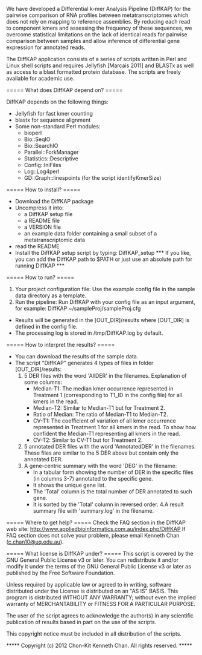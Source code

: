 We have developed a Differential k-mer Analysis Pipeline (DiffKAP) for the pairwise comparison 
of RNA profiles between metatranscriptomes which does not rely on mapping to reference assemblies. 
By reducing each read to component kmers and assessing the frequency of these sequences, 
we overcome statistical limitations on the lack of identical reads for pairwise comparison 
between samples and allow inference of differential gene expression for annotated reads.

The DiffKAP application consists of a series of scripts written in Perl and Linux shell scripts 
and requires Jellyfish [Marcais 2011] and BLASTx as well as access to a blast formatted protein database. 
The scripts are freely available for academic use.


===== What does DiffKAP depend on? =====

DiffKAP depends on the following things:
- Jellyfish for fast kmer counting
- blastx for sequence alignment
- Some non-standard Perl modules:
	* bioperl
	* Bio::SeqIO
	* Bio::SearchIO
	* Parallel::ForkManager
	* Statistics::Descriptive
	* Config::IniFiles
	* Log::Log4perl
	* GD::Graph::linespoints (for the script identifyKmerSize)


===== How to install? ===== 

- Download the DiffKAP package
- Uncompress it into:
	* a DiffKAP setup file
	* a README file
	* a VERSION file
	* an example data folder containing a small subset of a metatranscriptomic data
- read the README
- Install the DiffKAP setup script by typing: DiffKAP_setup
*** If you like, you can add the DiffKAP path to $PATH or just use an absolute path for running DiffKAP ***


===== How to run? ===== 

1. Your project configuration file: Use the example config file in the sample data directory as a template.
2. Run the pipeline: Run DiffKAP with your config file as an input argument, for example: DiffKAP ~/sampleProj/sampleProj.cfg
* Results will be generated in the [OUT_DIR]/results where [OUT_DIR] is defined in the config file.
* The processing log is stored in /tmp/DiffKAP.log by default.


===== How to interpret the results? ===== 

- You can download the results of the sample data.
- The script "DiffKAP" generates 4 types of files in folder [OUT_DIR]/results:
	1. 5 DER files with the word 'AllDER' in the filenames. Explanation of some columns:
		* Median-T1: The median kmer occurrence represented in Treatment 1 (corresponding to T1_ID in the config file) for all kmers in the read.
		* Median-T2: Similar to Median-T1 but for Treatment 2.
		* Ratio of Median: The ratio of Median-T1 to Median-T2.
		* CV-T1: The coefficient of variation of all kmer occurrence represented in Treatment 1 for all kmers in the read. To show how confident the Median-T1 representing all kmers in the read.
		* CV-T2: Similar to CV-T1 but for Treatment 2.
	2. 5 annotated DER files with the word 'AnnotatedDER' in the filenames. These files are similar to the 5 DER above but contain only the annotated DER.
	3. A gene-centric summary with the word 'DEG' in the filename:
		* In a tabular form showing the number of DER in the specific files (in columns 3-7) annotated to the specific gene.
		* It shows the unique gene list.
		* The 'Total' column is the total number of DER annotated to such gene.
		* It is sorted by the 'Total' column in reversed order.
	4.A result summary file with 'summary.log' in the filename.


===== Where to get help? ===== 
Check the FAQ section in the DiffKAP web site: http://www.appliedbioinformatics.com.au/index.php/DiffKAP
If FAQ section does not solve your problem, please email Kenneth Chan (c.chan10@uq.edu.au).


===== What license is DiffKAP under? =====
This script is covered by the GNU General Public License v3 or later. 
You can redistribute it and/or modify it under the terms of the GNU 
General Public License v3 or later as published by the Free Software 
Foundation. 

Unless required by applicable law or agreed to in writing, software
distributed under the License is distributed on an "AS IS" BASIS.
This program is distributed WITHOUT ANY WARRANTY; without even the 
implied warranty of MERCHANTABILITY or FITNESS FOR A PARTICULAR PURPOSE.

The user of the script agrees to acknowledge the author(s) in any 
scientific publication of results based in part on the use of the scripts.

This copyright notice must be included in all distribution of the scripts.

***** Copyright (c) 2012 Chon-Kit Kenneth Chan. All rights reserved. *****
